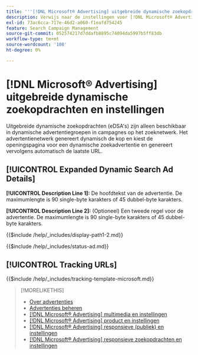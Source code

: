```yaml
---
title: '''[!DNL Microsoft® Advertising] uitgebreide dynamische zoekopdrachten en instellingen"'
description: Verwijs naar de instellingen voor [!DNL Microsoft® Advertising] uitgebreide dynamische zoekopdrachten.
exl-id: 73ac6cca-717e-46d2-a060-f1eafd754245
feature: Search Campaign Management
source-git-commit: 052574217d7ddafb8895c74094da5997b5ff83db
workflow-type: tm+mt
source-wordcount: '108'
ht-degree: 0%

---
```


# [!DNL Microsoft® Advertising] uitgebreide dynamische zoekopdrachten en instellingen

Uitgebreide dynamische zoekopdrachten (eDSA&#39;s) zijn alleen beschikbaar in dynamische advertentiegroepen in campagnes op het zoeknetwerk. Het advertentienetwerk genereert dynamisch de kop en kiest de openingspagina voor een dynamische zoekadvertentie en genereert vervolgens automatisch de laatste URL.

## [!UICONTROL Expanded Dynamic Search Ad Details]

**[!UICONTROL Description Line 1]:** De hoofdtekst van de advertentie. De maximumlengte is 90 single-byte karakters of 45 dubbel-byte karakters.

<!-- **[!UICONTROL Display Path 1]**, **[!UICONTROL Display Path 2]:** -->

**[!UICONTROL Description Line 2]:** (Optioneel) Een tweede regel voor de advertentie. De maximumlengte is 90 single-byte karakters of 45 dubbel-byte karakters.

{{$include /help/_includes/display-path1-2.md}}

<!-- **[!UICONTROL Status]:** -->

{{$include /help/_includes/status-ad.md}}

## [!UICONTROL Tracking URLs]

<!-- **[!UICONTROL Tracking Template URl]:** -->

{{$include /help/_includes/tracking-template-microsoft.md}}

>[!MORELIKETHIS]
>
>* [Over advertenties](ad-about.md)
>* [Advertenties beheren](ad-manage.md)
>* [[!DNL Microsoft® Advertising] multimedia en instellingen](ad-settings-microsoft-multimedia.md)
>* [[!DNL Microsoft® Advertising] product en instellingen](ad-settings-microsoft-product.md)
>* [[!DNL Microsoft® Advertising] responsieve (publiek) en instellingen](ad-settings-microsoft-responsive.md)
>* [[!DNL Microsoft® Advertising] responsieve zoekopdrachten en instellingen](ad-settings-microsoft-rsa.md)
